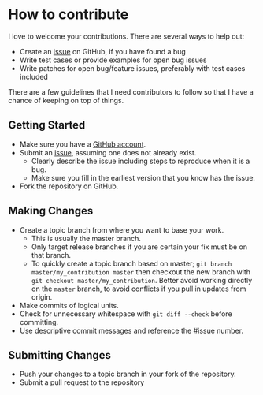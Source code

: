 # How to contribute

I love to welcome your contributions. There are several ways to help out:

-   Create an [issue](https://github.com/CarbonPackages/Carbon.Layout/issues) on GitHub, if you have found a bug
-   Write test cases or provide examples for open bug issues
-   Write patches for open bug/feature issues, preferably with test cases included

There are a few guidelines that I need contributors to follow so that I have a
chance of keeping on top of things.

## Getting Started

-   Make sure you have a [GitHub account](https://github.com/signup/free).
-   Submit an [issue](https://github.com/CarbonPackages/Carbon.Layout/issues), assuming one does not already exist.
    -   Clearly describe the issue including steps to reproduce when it is a bug.
    -   Make sure you fill in the earliest version that you know has the issue.
-   Fork the repository on GitHub.

## Making Changes

-   Create a topic branch from where you want to base your work.
    -   This is usually the master branch.
    -   Only target release branches if you are certain your fix must be on that
        branch.
    -   To quickly create a topic branch based on master; `git branch master/my_contribution master` then checkout the new branch with `git checkout master/my_contribution`. Better avoid working directly on the
        `master` branch, to avoid conflicts if you pull in updates from origin.
-   Make commits of logical units.
-   Check for unnecessary whitespace with `git diff --check` before committing.
-   Use descriptive commit messages and reference the #issue number.

## Submitting Changes

-   Push your changes to a topic branch in your fork of the repository.
-   Submit a pull request to the repository
